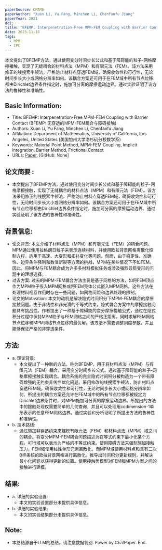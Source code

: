 ```yaml
---
paperSource: CMAME
paperAuthor: "Xuan Li, Yu Fang, Minchen Li, Chenfanfu Jiang"
paperYear: 2021
doi: 
title: "BFEMP: Interpenetration-Free MPM-FEM Coupling with Barrier Contact"
date: 2023-11-18
tags: 
  - MPM
  - IPC
---
```


本文提出了BFEMP方法，通过使用变分时间步长公式和基于障碍能的粒子-网格摩擦接触，实现了无缝耦合的材料点法（MPM）和有限元法（FEM）。该方法采用修正的线搜索牛顿法，严格防止材料点穿透FEM域，确保收敛性和可行性，无论时间步长大小或网格分辨率如何。该耦合方案还可用于在FEM域中所有节点位移都由Dirichlet边界条件指定时，施加可分离的摩擦运动边界。通过实验证明了该方法的鲁棒性和准确性。

<!-- more -->

## Basic Information:

- Title: BFEMP: Interpenetration-Free MPM-FEM Coupling with Barrier Contact (BFEMP: 无穿透的MPM-FEM耦合与障碍接触)
- Authors: Xuan Li, Yu Fang, Minchen Li, Chenfanfu Jiang
- Affiliation: Department of Mathematics, University of California, Los Angeles, United States (美国加州大学洛杉矶分校数学系)
- Keywords: Material Point Method, MPM-FEM Coupling, Implicit Integration, Barrier Method, Frictional Contact
- URLs: [Paper](https://arxiv.org/abs/2108.03349v2), [GitHub: None]

## 论文简要 :

- 本文提出了BFEMP方法，通过使用变分时间步长公式和基于障碍能的粒子-网格摩擦接触，实现了无缝耦合的材料点法（MPM）和有限元法（FEM）。该方法采用修正的线搜索牛顿法，严格防止材料点穿透FEM域，确保收敛性和可行性，无论时间步长大小或网格分辨率如何。该耦合方案还可用于在FEM域中所有节点位移都由Dirichlet边界条件指定时，施加可分离的摩擦运动边界。通过实验证明了该方法的鲁棒性和准确性。

## 背景信息:

- 论文背景: 本文介绍了材料点法（MPM）和有限元法（FEM）的耦合问题。MPM通过使用拉格朗日粒子来表示连续材料，并使用欧拉背景网格离散化控制方程，适用于高速、大变形和拓扑变化等问题。然而，由于稳定性、准确性、边界条件强制和数值断裂等方面的挑战，MPM在某些情况下不如FEM。因此，将MPM与FEM耦合成为许多多材料模拟任务或涉及强烈异质变形的问题中的理想选择。
- 过去方案: 过去的MPM-FEM耦合方法主要是基于网格的方法，如将FEM顶点作为MPM粒子嵌入MPM网格或将FEM壳体公式嵌入MPM网格。这些方法在处理材料相互作用时存在一些问题，如网格间距和边界处理的限制。
- 论文的Motivation: 本文的动机是解决隐式时间积分下MPM-FEM耦合的摩擦接触问题。由于非线性和非光滑的不等式约束，隐式耦合方案中的摩擦接触问题具有挑战性。作者提出了一种基于障碍能的变分摩擦接触公式，通过在隐式积分过程中保持MPM粒子与FEM网格之间的严格正距离，同时求解FEM网格节点位移和MPM网格节点位移的最优解。该方法不需要调整刚度参数，并且能够保证严格的非穿透条件。

## 方法:

- a. 理论背景:
  - 本文提出了一种新的方法，称为BFEMP，用于将材料点法（MPM）与有限元法（FEM）耦合，采用变分时间步长公式。通过基于障碍能的粒子-网格摩擦接触实现耦合。耦合系统的完全隐式时间积分被构造为一个带有障碍增强的无约束非线性优化问题。采用修改的线搜索牛顿法，防止材料点穿透FEM域，确保收敛性和可行性，无论时间步长大小或网格分辨率如何。所提出的耦合方案还允许在FEM域中的所有节点位移都被规定为Dirichlet边界条件时，对MPM施加可分离的摩擦运动边界。所提出的方法中的接触处理仅需要简单的几何查询，并且可以处理用codimension-1单形表示的任意FEM网格边界。通过实验和分析证明了所提出方法的鲁棒性和准确性。
- b. 技术路线:
  - 通过施加非穿透约束来建模有限元法（FEM）和材料点法（MPM）域之间的耦合。将变分MPM-FEM耦合问题描述为在等式约束下最小化某个方程。可行域可以表示为严格的不等式约束。使用障碍方法来强制施加接触压力。FEM域使用线性单形元素离散化，而MPM域使用材料点和具有二次B样条核的欧拉背景网格进行离散化。推导出时间积分更新规则，并解决最小化问题以获得更新的位置。使用接触势模型对FEM和MPM方案之间的接触进行建模。

## 结果:

- a. 详细的实验设置:
  - 本文的实验设置部分未提供具体信息。
- b. 详细的实验结果:
  - 本文的实验结果部分未提供具体信息。

## Note:

- 本总结源自于LLM的总结，请注意数据判别. Power by ChatPaper. End.